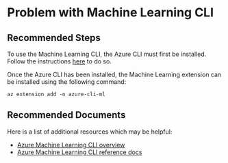 <properties
	pageTitle="Problem with Machine Learning CLI"
	description="Problem with Machine Learning CLI"
	infoBubbleText="Problem with Machine Learning CLI"
	service="microsoft.machinelearning.workspace"
	resource="machinelearning"
	authors="johnwu0604"
	ms.author="johwu"
	supportTopicIds="32690840"
	productPesIds="16644"
	cloudEnvironments="public, fairfax, mooncake, usnat, ussec"
	articleId="microsoft.machinelearning.workspace.cli"
	selfHelpType="generic"
	ownershipId="AzureML_AzureMachineLearningServices"
/>

# Problem with Machine Learning CLI

## **Recommended Steps**

To use the Machine Learning CLI, the Azure CLI must first be installed. Follow the instructions [here](https://docs.microsoft.com/cli/azure/install-azure-cli?view=azure-cli-latest) to do so.

Once the Azure CLI has been installed, the Machine Learning extension can be installed using the following command:  

```
az extension add -n azure-cli-ml
```

## **Recommended Documents**

Here is a list of additional resources which may be helpful:

* [Azure Machine Learning CLI overview](https://docs.microsoft.com/azure/machine-learning/reference-azure-machine-learning-cli)
* [Azure Machine Learning CLI reference docs](https://docs.microsoft.com/cli/azure/ext/azure-cli-ml/?view=azure-cli-latest)
